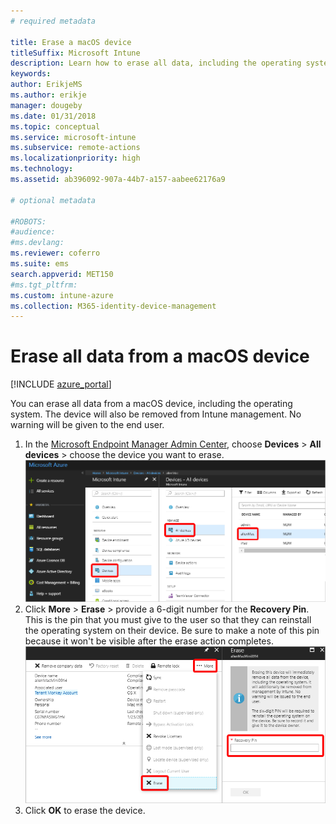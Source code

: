 ```yaml
---
# required metadata

title: Erase a macOS device
titleSuffix: Microsoft Intune
description: Learn how to erase all data, including the operating system, from a macOS device.
keywords:
author: ErikjeMS
ms.author: erikje
manager: dougeby
ms.date: 01/31/2018
ms.topic: conceptual
ms.service: microsoft-intune
ms.subservice: remote-actions
ms.localizationpriority: high
ms.technology:
ms.assetid: ab396092-907a-44b7-a157-aabee62176a9

# optional metadata

#ROBOTS:
#audience:
#ms.devlang:
ms.reviewer: coferro
ms.suite: ems
search.appverid: MET150
#ms.tgt_pltfrm:
ms.custom: intune-azure
ms.collection: M365-identity-device-management
---
```


# Erase all data from a macOS device

[!INCLUDE [azure_portal](../includes/azure_portal.md)]

You can erase all data from a macOS device, including the operating system. The device will also be removed from Intune management. No warning will be given to the end user.

1. In the [Microsoft Endpoint Manager Admin Center](https://go.microsoft.com/fwlink/?linkid=2109431), choose **Devices** > **All devices** > choose the device you want to erase.
![Screenshot](./media/device-erase/choosedevice.png)
2. Click **More** > **Erase** > provide a 6-digit number for the **Recovery Pin**. This is the pin that you must give to the user so that they can reinstall the operating system on their device. Be sure to make a note of this pin because it won't be visible after the erase action completes.
![Screenshot](./media/device-erase/providepin.png)
3. Click **OK** to erase the device.
